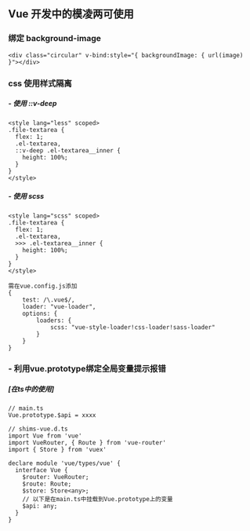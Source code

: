 ## Vue 开发中的模凌两可使用

### 绑定 background-image
```````
<div class="circular" v-bind:style="{ backgroundImage: { url(image) }"></div>
```````

### css 使用样式隔离
##### - 使用 ::v-deep
```````
<style lang="less" scoped>
.file-textarea {
  flex: 1;
  .el-textarea,
  ::v-deep .el-textarea__inner {
    height: 100%;
  }
}
</style>
```````
##### - 使用 scss
```````
<style lang="scss" scoped>
.file-textarea {
  flex: 1;
  .el-textarea,
  >>> .el-textarea__inner {
    height: 100%;
  }
}
</style>

需在vue.config.js添加
{
    test: /\.vue$/,
    loader: "vue-loader",
    options: {
        loaders: {
            scss: "vue-style-loader!css-loader!sass-loader"
        }
    }
}
```````

### - 利用vue.prototype绑定全局变量提示报错
##### [在ts中的使用]
```````
// main.ts
Vue.prototype.$api = xxxx

// shims-vue.d.ts
import Vue from 'vue'
import VueRouter, { Route } from 'vue-router'
import { Store } from 'vuex'

declare module 'vue/types/vue' {
  interface Vue {
    $router: VueRouter;
    $route: Route;
    $store: Store<any>;
    // 以下是在main.ts中挂载到Vue.prototype上的变量
    $api: any;
  }
}
```````



